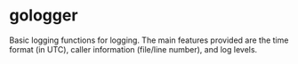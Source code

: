 # gologger

Basic logging functions for logging.  The main features provided are the time format (in UTC), caller information (file/line number), and log levels.

